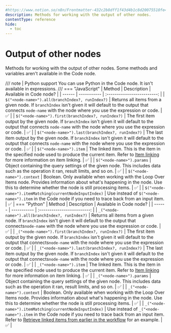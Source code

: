 ```yaml
---
#https://www.notion.so/n8n/Frontmatter-432c2b8dff1f43d4b1c8d20075510fe4
description: Methods for working with the output of other nodes.
contentType: reference
hide:
  - toc
---
```


# Output of other nodes

Methods for working with the output of other nodes. Some methods and variables aren't available in the Code node.

/// note | Python support
You can use Python in the Code node. It isn't available in expressions.
///
=== "JavaScript"
	| Method | Description | Available in Code node? |
	| ------ | ----------- | :-------------------------: |
	| `$("<node-name>").all(branchIndex?, runIndex?)` | Returns all items from a given node. If `branchIndex` isn't given it will default to the output that connects `node-name` with the node where you use the expression or code. | :white_check_mark: |
	| `$("<node-name>").first(branchIndex?, runIndex?)` | The first item output by the given node. If `branchIndex` isn't given it will default to the output that connects `node-name` with the node where you use the expression or code. | :white_check_mark: |
	| `$("<node-name>").last(branchIndex?, runIndex?)` | The last item output by the given node. If `branchIndex` isn't given it will default to the output that connects `node-name` with the node where you use the expression or code. | :white_check_mark: |
	| `$("<node-name>").item` | The linked item. This is the item in the specified node used to produce the current item. Refer to [Item linking](/data/data-mapping/data-item-linking/index.md) for more information on item linking. | :white_check_mark: |
	| `$("<node-name>").params` | Object containing the query settings of the given node. This includes data such as the operation it ran, result limits, and so on. | :white_check_mark: |
	| `$("<node-name>").context` | Boolean. Only available when working with the Loop Over Items node. Provides information about what's happening in the node. Use this to determine whether the node is still processing items. | :white_check_mark: |
	| `$("<node-name>").itemMatching(currentNodeInputIndex)` | Use instead of `$("<node-name>").item` in the Code node if you need to trace back from an input item. | :white_check_mark: |
=== "Python"
	| Method | Description | Available in Code node? |
	| ------ | ----------- | :-------------------------: |
	| `_("<node-name>").all(branchIndex?, runIndex?)` | Returns all items from a given node. If `branchIndex` isn't given it will default to the output that connects`node-name` with the node where you use the expression or code. | :white_check_mark: |
	| `_("<node-name>").first(branchIndex?, runIndex?)` | The first item output by the given node. If `branchIndex` isn't given it will default to the output that connects`node-name` with the node where you use the expression or code. | :white_check_mark: |
	| `_("<node-name>").last(branchIndex?, runIndex?)` | The last item output by the given node. If `branchIndex` isn't given it will default to the output that connects`node-name` with the node where you use the expression or code. | :white_check_mark: |
	| `_("<node-name>").item` | The linked item. This is the item in the specified node used to produce the current item. Refer to [Item linking](/data/data-mapping/data-item-linking/index.md) for more information on item linking. | :white_check_mark: |
	| `_("<node-name>").params` | Object containing the query settings of the given node. This includes data such as the operation it ran, result limits, and so on. | :white_check_mark: |
	| `_("<node-name>").context` | Boolean. Only available when working with the Loop Over Items node. Provides information about what's happening in the node. Use this to determine whether the node is still processing items. | :white_check_mark: |
	| `_("<node-name>").itemMatching(currentNodeInputIndex)` | Use instead of `_("<node-name>").item` in the Code node if you need to trace back from an input item. Refer to [Retrieve linked items from earlier in the workflow](/code/cookbook/builtin/itemmatching.md) for an example. | :white_check_mark: |
